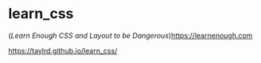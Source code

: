 # learn_css

(*Learn Enough CSS and Layout to be Dangerous*)<https://learnenough.com>

<https://taylrd.github.io/learn_css/>
